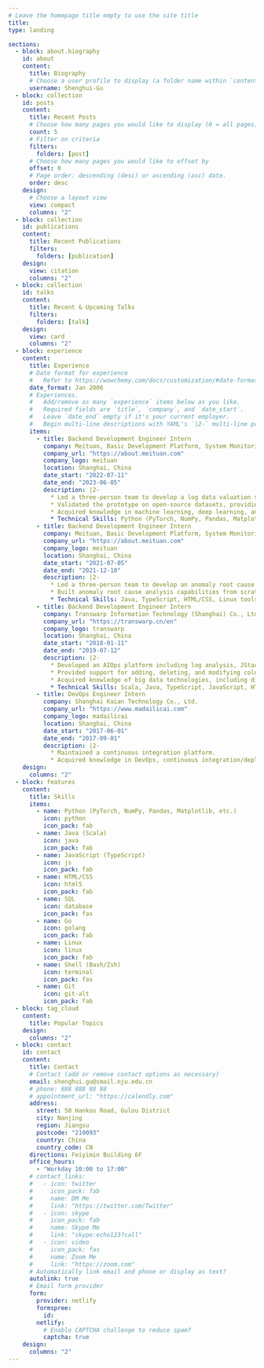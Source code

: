 ```yaml
---
# Leave the homepage title empty to use the site title
title:
type: landing

sections:
  - block: about.biography
    id: about
    content:
      title: Biography
      # Choose a user profile to display (a folder name within `content/authors/`)
      username: Shenghui-Gu
  - block: collection
    id: posts
    content:
      title: Recent Posts
      # Choose how many pages you would like to display (0 = all pages)
      count: 5
      # Filter on criteria
      filters:
        folders: [post]
      # Choose how many pages you would like to offset by
      offset: 0
      # Page order: descending (desc) or ascending (asc) date.
      order: desc
    design:
      # Choose a layout view
      view: compact
      columns: "2"
  - block: collection
    id: publications
    content:
      title: Recent Publications
      filters:
        folders: [publication]
    design:
      view: citation
      columns: "2"
  - block: collection
    id: talks
    content:
      title: Recent & Upcoming Talks
      filters:
        folders: [talk]
    design:
      view: card
      columns: "2"
  - block: experience
    content:
      title: Experience
      # Date format for experience
      #   Refer to https://wowchemy.com/docs/customization/#date-format
      date_format: Jan 2006
      # Experiences.
      #   Add/remove as many `experience` items below as you like.
      #   Required fields are `title`, `company`, and `date_start`.
      #   Leave `date_end` empty if it's your current employer.
      #   Begin multi-line descriptions with YAML's `|2-` multi-line prefix.
      items:
        - title: Backend Development Engineer Intern
          company: Meituan, Basic Development Platform, System Monitoring Team
          company_url: "https://about.meituan.com"
          company_logo: meituan
          location: Shanghai, China
          date_start: "2022-07-11"
          date_end: "2023-06-05"
          description: |2-
            * Led a three-person team to develop a log data valuation system utilizing deep learning and explainable artificial intelligence technologies.
            * Validated the prototype on open-source datasets, providing the foundation for the team to save costs on log data storage and analysis.
            * Acquired knowledge in machine learning, deep learning, and explainable artificial intelligence.
            * Technical Skills: Python (PyTorch, NumPy, Pandas, Matplotlib, etc.), Linux tools, Git.
        - title: Backend Development Engineer Intern
          company: Meituan, Basic Development Platform, System Monitoring Team
          company_url: "https://about.meituan.com"
          company_logo: meituan
          location: Shanghai, China
          date_start: "2021-07-05"
          date_end: "2021-12-10"
          description: |2-
            * Led a three-person team to develop an anomaly root cause analysis system utilizing multiple monitoring data sources and deployed the system in a production environment.
            * Built anomaly root cause analysis capabilities from scratch for the team at the company.
            * Technical Skills: Java, TypeScript, HTML/CSS, Linux tools, Git.
        - title: Backend Development Engineer Intern
          company: Transwarp Information Technology (Shanghai) Co., Ltd., Infrastructure Department
          company_url: "https://transwarp.cn/en"
          company_logo: transwarp
          location: Shanghai, China
          date_start: "2018-01-11"
          date_end: "2019-07-12"
          description: |2-
            * Developed an AIOps platform including log analysis, JStack analysis, and operational knowledge base.
            * Provided support for adding, deleting, and modifying columns in database tables for a distributed columnar database.
            * Acquired knowledge of big data technologies, including distributed architecture and database principles.
            * Technical Skills: Scala, Java, TypeScript, JavaScript, HTML/CSS, Linux tools, Git.
        - title: DevOps Engineer Intern
          company: Shanghai Kaian Technology Co., Ltd.
          company_url: "https://www.madailicai.com"
          company_logo: madailicai
          location: Shanghai, China
          date_start: "2017-06-01"
          date_end: "2017-09-01"
          description: |2-
            * Maintained a continuous integration platform.
            * Acquired knowledge in DevOps, continuous integration/deployment.
    design:
      columns: "2"
  - block: features
    content:
      title: Skills
      items:
        - name: Python (PyTorch, NumPy, Pandas, Matplotlib, etc.)
          icon: python
          icon_pack: fab
        - name: Java (Scala)
          icon: java
          icon_pack: fab
        - name: JavaScript (TypeScript)
          icon: js
          icon_pack: fab
        - name: HTML/CSS
          icon: html5
          icon_pack: fab
        - name: SQL
          icon: database
          icon_pack: fas
        - name: Go
          icon: golang
          icon_pack: fab
        - name: Linux
          icon: linux
          icon_pack: fab
        - name: Shell (Bash/Zsh)
          icon: terminal
          icon_pack: fas
        - name: Git
          icon: git-alt
          icon_pack: fab
  - block: tag_cloud
    content:
      title: Popular Topics
    design:
      columns: "2"
  - block: contact
    id: contact
    content:
      title: Contact
      # Contact (add or remove contact options as necessary)
      email: shenghui.gu@smail.nju.edu.cn
      # phone: 888 888 88 88
      # appointment_url: "https://calendly.com"
      address:
        street: 50 Hankou Road, Gulou District
        city: Nanjing
        region: Jiangsu
        postcode: "210093"
        country: China
        country_code: CN
      directions: Feiyimin Building 6F
      office_hours:
        - "Workday 10:00 to 17:00"
      # contact_links:
      #   - icon: twitter
      #     icon_pack: fab
      #     name: DM Me
      #     link: "https://twitter.com/Twitter"
      #   - icon: skype
      #     icon_pack: fab
      #     name: Skype Me
      #     link: "skype:echo123?call"
      #   - icon: video
      #     icon_pack: fas
      #     name: Zoom Me
      #     link: "https://zoom.com"
      # Automatically link email and phone or display as text?
      autolink: true
      # Email form provider
      form:
        provider: netlify
        formspree:
          id:
        netlify:
          # Enable CAPTCHA challenge to reduce spam?
          captcha: true
    design:
      columns: "2"
---
```


